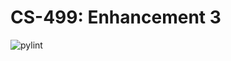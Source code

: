 # CS-499: Enhancement 3
![pylint](https://img.shields.io/badge/PyLint-9.95-yellow?logo=python&logoColor=white)
